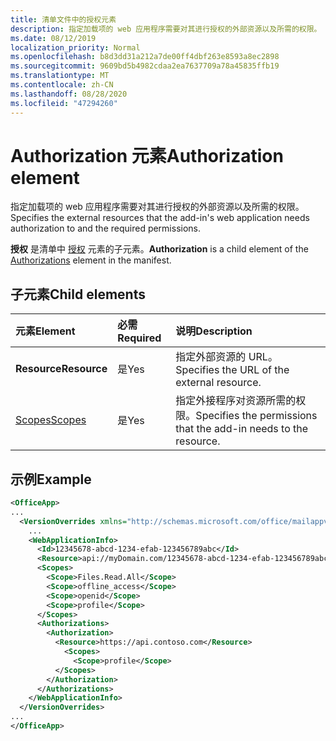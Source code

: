 ```yaml
---
title: 清单文件中的授权元素
description: 指定加载项的 web 应用程序需要对其进行授权的外部资源以及所需的权限。
ms.date: 08/12/2019
localization_priority: Normal
ms.openlocfilehash: b8d3dd31a212a7de00ff4dbf263e8593a8ec2898
ms.sourcegitcommit: 9609bd5b4982cdaa2ea7637709a78a45835ffb19
ms.translationtype: MT
ms.contentlocale: zh-CN
ms.lasthandoff: 08/28/2020
ms.locfileid: "47294260"
---
```

# <a name="authorization-element"></a><span data-ttu-id="fc92f-103">Authorization 元素</span><span class="sxs-lookup"><span data-stu-id="fc92f-103">Authorization element</span></span>

<span data-ttu-id="fc92f-104">指定加载项的 web 应用程序需要对其进行授权的外部资源以及所需的权限。</span><span class="sxs-lookup"><span data-stu-id="fc92f-104">Specifies the external resources that the add-in's web application needs authorization to and the required permissions.</span></span>

<span data-ttu-id="fc92f-105">**授权** 是清单中 [授权](authorizations.md) 元素的子元素。</span><span class="sxs-lookup"><span data-stu-id="fc92f-105">**Authorization** is a child element of the [Authorizations](authorizations.md) element in the manifest.</span></span>

## <a name="child-elements"></a><span data-ttu-id="fc92f-106">子元素</span><span class="sxs-lookup"><span data-stu-id="fc92f-106">Child elements</span></span>

|  <span data-ttu-id="fc92f-107">元素</span><span class="sxs-lookup"><span data-stu-id="fc92f-107">Element</span></span> |  <span data-ttu-id="fc92f-108">必需</span><span class="sxs-lookup"><span data-stu-id="fc92f-108">Required</span></span>  |  <span data-ttu-id="fc92f-109">说明</span><span class="sxs-lookup"><span data-stu-id="fc92f-109">Description</span></span>  |
|:-----|:-----|:-----|
|  <span data-ttu-id="fc92f-110">**Resource**</span><span class="sxs-lookup"><span data-stu-id="fc92f-110">**Resource**</span></span>  |  <span data-ttu-id="fc92f-111">是</span><span class="sxs-lookup"><span data-stu-id="fc92f-111">Yes</span></span>   |  <span data-ttu-id="fc92f-112">指定外部资源的 URL。</span><span class="sxs-lookup"><span data-stu-id="fc92f-112">Specifies the URL of the external resource.</span></span>|
|  [<span data-ttu-id="fc92f-113">Scopes</span><span class="sxs-lookup"><span data-stu-id="fc92f-113">Scopes</span></span>](scopes.md)                |  <span data-ttu-id="fc92f-114">是</span><span class="sxs-lookup"><span data-stu-id="fc92f-114">Yes</span></span>  |  <span data-ttu-id="fc92f-115">指定外接程序对资源所需的权限。</span><span class="sxs-lookup"><span data-stu-id="fc92f-115">Specifies the permissions that the add-in needs to the resource.</span></span>  |

## <a name="example"></a><span data-ttu-id="fc92f-116">示例</span><span class="sxs-lookup"><span data-stu-id="fc92f-116">Example</span></span>

```xml
<OfficeApp>
...
  <VersionOverrides xmlns="http://schemas.microsoft.com/office/mailappversionoverrides" xsi:type="VersionOverridesV1_0">
    ...
    <WebApplicationInfo>
      <Id>12345678-abcd-1234-efab-123456789abc</Id>
      <Resource>api://myDomain.com/12345678-abcd-1234-efab-123456789abc</Resource>
      <Scopes>
        <Scope>Files.Read.All</Scope>
        <Scope>offline_access</Scope>
        <Scope>openid</Scope>
        <Scope>profile</Scope>
      </Scopes>
      <Authorizations>
        <Authorization>
          <Resource>https://api.contoso.com</Resource>
            <Scopes>
              <Scope>profile</Scope>
          </Scopes>
        </Authorization>
      </Authorizations>
    </WebApplicationInfo>
  </VersionOverrides>
...
</OfficeApp>
```
